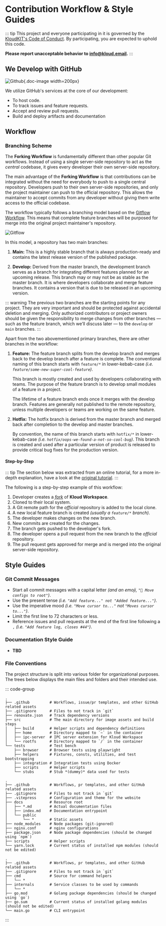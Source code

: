# Contribution Workflow & Style Guides

::: tip
This project and everyone participating in it is governed by the
[KloudKIT's Code of Conduct](/contribute/code-of-conduct).
By participating, you are expected to uphold this code.

**Please report unacceptable behavior to <info@kloud.email>.**
:::

## We Develop with GitHub

![Github](/icons/github.svg){.doc-image width=200px}

We utilize GitHub's services at the core of our development:

- To host code.
- To track issues and feature requests.
- Accept and review pull requests.
- Build and deploy artifacts and documentation

## Workflow

### Branching Scheme

The **Forking Workflow** is fundamentally different than other popular Git workflows.
Instead of using a single server-side repository to act as the *central* codebase, it
gives every developer their own server-side repository.

The main advantage of the **Forking Workflow** is that contributions can be integrated
without the need for everybody to push to a single central repository.
Developers push to their own server-side repositories, and only the project maintainer can
push to the official repository.
This allows the maintainer to accept commits from any developer without giving them write
access to the official codebase.

The workflow typically follows a branching model based on the
[Gitflow Workflow](https://www.atlassian.com/git/tutorials/comparing-workflows/gitflow-workflow).
This means that complete feature branches will be purposed for merge into the original
project maintainer's repository.

![Gitflow](/contribute/contribution-workflow/gitflow.png)

In this model, a repository has two main branches:

1. **Main:** This is a highly stable branch that is always production-ready and contains
    the latest release version of the published package.

2. **Develop:** Derived from the master branch, the development branch serves as a branch
    for integrating different features planned for an upcoming release.
    This branch may or may not be as stable as the master branch.
    It is where developers collaborate and merge feature branches.
    It contains a version that is due to be released in an upcoming version.

::: warning
The previous two branches are the starting points for any project.
They are very important and should be protected against accidental deletion and merging.
Only authorized contributors or project owners should be given the responsibility to merge
changes from other branches &mdash; such as the feature branch, which we’ll discuss later &mdash;
to the `develop` or `main` branches.
:::

Apart from the two abovementioned primary branches, there are other branches in the workflow:

1. **Feature:** The feature branch splits from the develop branch and merges back to the
    develop branch after a feature is complete.
    The conventional naming of this branch starts with `feature/*` in lower-kebab-case
    *(i.e. `feature/some-new-super-cool-feature`)*.

    This branch is mostly created and used by developers collaborating with teams.
    The purpose of the feature branch is to develop small modules of a feature in a
    project.

    The lifetime of a feature branch ends once it merges with the develop branch.
    Features are generally not published to the remote repository, unless multiple
    developers or teams are working on the same feature.

2. **Hotfix:** The hotfix branch is derived from the master branch and merged back after
    completion to the develop and master branches.

    By convention, the name of this branch starts with `hotfix/*` in lower-kebab-case
    *(i.e. `hotfix/oops-we-found-a-not-so-cool-bug`)*.
    This branch is created and used after a particular version of product is released to
    provide critical bug fixes for the production version.

#### Step-by-Step

::: tip
The section below was extracted from an online tutorial, for a more in-depth explanation,
have a look at the
[original tutorial](https://www.atlassian.com/git/tutorials/comparing-workflows/forking-workflow).
:::

The following is a step-by-step example of this workflow:

1. Developer creates a [*fork*](https://github.com/kloudkit/workspace/fork) of **Kloud Workspace**.
2. Cloned to their local system.
3. A Git remote path for the *official* repository is added to the local clone.
4. A new local feature branch is created *(usually a `feature/*` branch)*.
5. The developer makes changes on the new branch.
6. New commits are created for the changes.
7. The branch gets pushed to the developer's fork.
8. The developer opens a pull request from the new branch to the *official* repository.
9. The pull request gets approved for merge and is merged into the original server-side repository.

## Style Guides

### Git Commit Messages

- Start all commit messages with a capital letter *(and an emoji, `"🚚 Move configs to root"`)*.
- Use the present tense *(i.e. `"Add feature..." not "Added feature..."`)*.
- Use the imperative mood *(i.e. `"Move cursor to..."` not `"Moves cursor to..."`)*.
- Limit the first line to 72 characters or less.
- Reference issues and pull requests at the end of the first line following a `,`
    *(i.e. `"Add feature log, closes #44"`)*.

### Documentation Style Guide

- **TBD**

### File Conventions

The project structure is split into various folder for organizational purposes.
The trees below displays the main files and folders and their intended use.

::: code-group

```text [Workspace]
.
├── .github         # Workflows, issue/pr templates, and other GitHub related assets
├── .gitignore      # Files to not track in `git`
├── renovate.json   # Track dependency versions
├── src             # The main directory for image assets and build steps
│   ├── build       # Helper scripts and dependency definitions
│   ├── home        # Directory mapped to `~` in the container
│   ├── ipc-server  # IPC server extension for Kloud Workspace
│   └── rootfs      # Directory mapped to `/` in the container
└── tests           # Test bench
    ├── browser     # Browser tests using playwright
    ├── helpers     # Fixtures, consts, utilities, and test bootstrapping
    ├── integration # Integration tests using Docker
    ├── scripts     # Helper scripts
    └── stubs       # Stub *(dummy)* data used for tests
```

```text [Docs]
.
├── .github         # Workflows, pr templates, and other GitHub related assets
├── .gitignore      # Files to not track in `git`
├── .vitepress      # Configuration and theme for the website
├── docs            # Resource root
│   ├── *.md        # Actual documentation files
│   ├── index.md    # Documentation entrypoint
│   └── public
│       └── *       # Static assets
├── node_modules    # Node packages (git-ignored)
├── nginx.conf      # nginx configurations
├── package.json    # Node package dependencies (should be changed using `npm`)
├── scripts         # Helper scripts
└── yarn.lock       # Current status of installed npm modules (should not be edited)
```

```text [CLI]
.
├── .github         # Workflows, pr templates, and other GitHub related assets
├── .gitignore      # Files to not track in `git`
├── cmd             # Source for command helpers
│   └── *
├── internals       # Service classes to be used by commands
│   └── *
├── go.mod          # Golang package dependencies (should be changed using `go`)
├── go.sum          # Current status of installed golang modules (should not be edited)
└── main.go         # CLI entrypoint
```

:::
